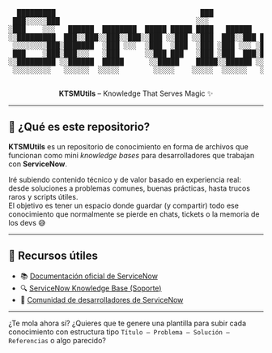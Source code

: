 <pre align="center">
  █████████                                  ███                                                       
 ███░░░░░███                                ░░░                                                        
░███    ░░░   ██████  ████████  █████ █████ ████   ██████   ██████  ████████    ██████  █████ ███ █████
░░█████████  ███░░███░░███░░███░░███ ░░███ ░░███  ███░░███ ███░░███░░███░░███  ███░░███░░███ ░███░░███ 
 ░░░░░░░░███░███████  ░███ ░░░  ░███  ░███  ░███ ░███ ░░░ ░███████  ░███ ░███ ░███ ░███ ░███ ░███ ░███ 
 ███    ░███░███░░░   ░███      ░░███ ███   ░███ ░███  ███░███░░░   ░███ ░███ ░███ ░███ ░░███████████  
░░█████████ ░░██████  █████      ░░█████    █████░░██████ ░░██████  ████ █████░░██████   ░░████░████   
 ░░░░░░░░░   ░░░░░░  ░░░░░        ░░░░░    ░░░░░  ░░░░░░   ░░░░░░  ░░░░ ░░░░░  ░░░░░░     ░░░░ ░░░░    
 </pre>
 
<p align="center">
  <strong>KTSMUtils</strong> – Knowledge That Serves Magic ✨
</p>

---

## 🧠 ¿Qué es este repositorio?

**KTSMUtils** es un repositorio de conocimiento en forma de archivos que funcionan como mini *knowledge bases* para desarrolladores que trabajan con **ServiceNow**.

Iré subiendo contenido técnico y de valor basado en experiencia real: desde soluciones a problemas comunes, buenas prácticas, hasta trucos raros y scripts útiles.  
El objetivo es tener un espacio donde guardar (y compartir) todo ese conocimiento que normalmente se pierde en chats, tickets o la memoria de los devs 😅

---

## 📎 Recursos útiles

- 📚 [Documentación oficial de ServiceNow](https://developer.servicenow.com/dev.do#!/reference)
- 🔍 [ServiceNow Knowledge Base (Soporte)](https://support.servicenow.com/kb)
- 💬 [Comunidad de desarrolladores de ServiceNow](https://developer.servicenow.com/dev.do#!/community)

---

¿Te mola ahora sí? ¿Quieres que te genere una plantilla para subir cada conocimiento con estructura tipo `Título – Problema – Solución – Referencias` o algo parecido?

                                                                              
                                                                              
                                                                                                                              

